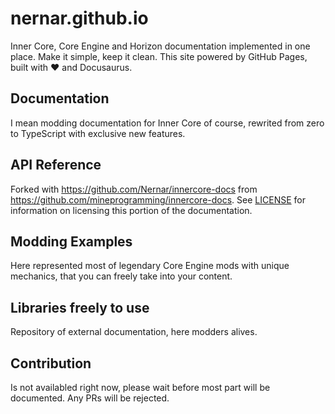 # nernar.github.io

Inner Core, Core Engine and Horizon documentation implemented in one place. Make it simple, keep it clean. This site powered by GitHub Pages, built with :heart: and Docusaurus.

## Documentation

I mean modding documentation for Inner Core of course, rewrited from zero to TypeScript with exclusive new features.

## API Reference

Forked with <https://github.com/Nernar/innercore-docs> from <https://github.com/mineprogramming/innercore-docs>. See [LICENSE](./LICENSE) for information on licensing this portion of the documentation.

## Modding Examples

Here represented most of legendary Core Engine mods with unique mechanics, that you can freely take into your content.

## Libraries freely to use

Repository of external documentation, here modders alives.

## Contribution

Is not availabled right now, please wait before most part will be documented. Any PRs will be rejected.
